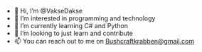 - 👋 Hi, I’m @VakseDakse
- 👀 I’m interested in programming and technology
- 🌱 I’m currently learning C# and Python
- 💞️ I’m looking to just learn and contribute
- 📫 You can reach out to me on Bushcraftkrabben@gmail.com

<!---
VakseDakse/VakseDakse is a ✨ special ✨ repository because its `README.md` (this file) appears on your GitHub profile.
You can click the Preview link to take a look at your changes.
--->
